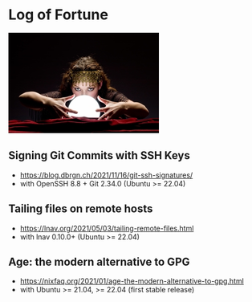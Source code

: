# Log of Fortune

[![](logo-small.jpg)](logo.jpg)

## Signing Git Commits with SSH Keys
  - https://blog.dbrgn.ch/2021/11/16/git-ssh-signatures/
  - with OpenSSH 8.8 + Git 2.34.0 (Ubuntu >= 22.04)

## Tailing files on remote hosts
  - https://lnav.org/2021/05/03/tailing-remote-files.html
  - with lnav 0.10.0+ (Ubuntu >= 22.04)

## Age: the modern alternative to GPG
  - https://nixfaq.org/2021/01/age-the-modern-alternative-to-gpg.html
  - with Ubuntu >= 21.04, >= 22.04 (first stable release)

